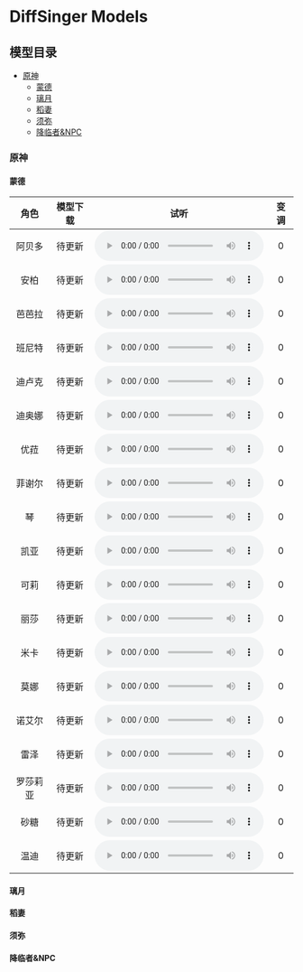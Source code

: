 # DiffSinger Models 

## 模型目录

* [原神](#原神)
  * [蒙德](#蒙德)
  * [璃月](#璃月)
  * [稻妻](#稻妻)
  * [须弥](#须弥)
  * [降临者&NPC](#降临者&NPC)


### 原神

#### 蒙德

|   角色   | 模型下载 |                   试听                    | 变调 |
| :------: | :------: | :---------------------------------------: | :--: |
|  阿贝多  |  待更新  | <audio controls><source src="#" ></audio> |  0   |
|   安柏   |  待更新  | <audio controls><source src="#" ></audio> |  0   |
|  芭芭拉  |  待更新  | <audio controls><source src="#" ></audio> |  0   |
|  班尼特  |  待更新  | <audio controls><source src="#" ></audio> |  0   |
|  迪卢克  |  待更新  | <audio controls><source src="#" ></audio> |  0   |
|  迪奥娜  |  待更新  | <audio controls><source src="#" ></audio> |  0   |
|   优菈   |  待更新  | <audio controls><source src="#" ></audio> |  0   |
|  菲谢尔  |  待更新  | <audio controls><source src="#" ></audio> |  0   |
|    琴    |  待更新  | <audio controls><source src="#" ></audio> |  0   |
|   凯亚   |  待更新  | <audio controls><source src="#" ></audio> |  0   |
|   可莉   |  待更新  | <audio controls><source src="#" ></audio> |  0   |
|   丽莎   |  待更新  | <audio controls><source src="#" ></audio> |  0   |
|   米卡   |  待更新  | <audio controls><source src="#" ></audio> |  0   |
|   莫娜   |  待更新  | <audio controls><source src="#" ></audio> |  0   |
|  诺艾尔  |  待更新  | <audio controls><source src="#" ></audio> |  0   |
|   雷泽   |  待更新  | <audio controls><source src="#" ></audio> |  0   |
| 罗莎莉亚 |  待更新  | <audio controls><source src="#" ></audio> |  0   |
|   砂糖   |  待更新  | <audio controls><source src="#" ></audio> |  0   |
|   温迪   |  待更新  | <audio controls><source src="#" ></audio> |  0   |

#### 璃月

#### 稻妻

#### 须弥

#### 降临者&NPC